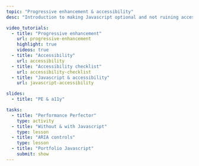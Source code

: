 ```yaml
---
topic: "Progressive enhancement & accessibility"
desc: "Introduction to making Javascript optional and not ruining accessibility by adding Javascript."

video_tutorials:
  - title: "Progressive enhancement"
    url: progressive-enhancement
    highlight: true
    videos: true
  - title: "Accessibility"
    url: accessibility
  - title: "Accessibility checklist"
    url: accessibility-checklist
  - title: "Javascript & accessibility"
    url: javascript-accessibility

slides:
  - title: "PE & a11y"

tasks:
  - title: "Performance Perfector"
    type: activity
  - title: "Without & with Javascript"
    type: lesson
  - title: "ARIA controls"
    type: lesson
  - title: "Portfolio Javascript"
    submit: show
---
```

